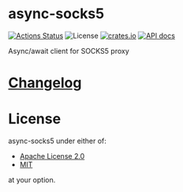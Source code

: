 # async-socks5
[![Actions Status](https://github.com/ark0f/async-socks5/workflows/CI/badge.svg)](https://github.com/ark0f/async-socks5/actions)
![License](https://img.shields.io/crates/l/async-socks5.svg)
[![crates.io](https://img.shields.io/crates/v/async-socks5.svg)](https://crates.io/crates/async-socks5)
[![API docs](https://docs.rs/async-socks5/badge.svg)](https://docs.rs/async-socks5)

Async/await client for SOCKS5 proxy

# [Changelog](https://github.com/ark0f/async-socks5/blob/master/CHANGELOG.md)

# License
async-socks5 under either of:

* [Apache License 2.0](https://github.com/ark0f/async-socks5/blob/master/LICENSE-APACHE.md)
* [MIT](https://github.com/ark0f/async-socks5/blob/master/LICENSE-MIT.md)

at your option.
